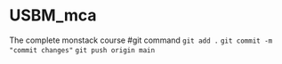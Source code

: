 # USBM_mca
The complete monstack course
#git command
`git add .`
`git commit -m "commit changes"`
`git push origin main` 

